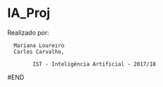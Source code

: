 # IA_Proj

Realizado por:
    
      Mariana Loureiro
      Carlos Carvalho,
          
            IST - Inteligência Artificial - 2017/18

#END
